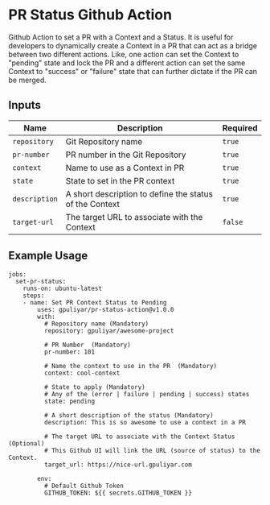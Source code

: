 # PR Status Github Action
Github Action to set a PR with a Context and a Status. It is useful for developers to dynamically create a Context in a PR that can act as a bridge between two different actions. Like, one action can set the Context to "pending" state and lock the PR and a different action can set the same Context to "success" or "failure" state that can further dictate if the PR can be merged.

## Inputs

Name | Description | Required
--- | --- | ---
`repository` | Git Repository name | `true`
`pr-number` | PR number in the Git Repository | `true`
`context` | Name to use as a Context in PR | `true`
`state` | State to set in the PR context | `true`
`description` | A short description to define the status of the Context | `true`
`target-url` | The target URL to associate with the Context | `false`

## Example Usage

```
jobs:
  set-pr-status:
    runs-on: ubuntu-latest
    steps:
    - name: Set PR Context Status to Pending
        uses: gpuliyar/pr-status-action@v1.0.0
        with:
          # Repository name (Mandatory)
          repository: gpuliyar/awesome-project

          # PR Number  (Mandatory)
          pr-number: 101

          # Name the context to use in the PR  (Mandatory)
          context: cool-context

          # State to apply (Mandatory)
          # Any of the (error | failure | pending | success) states
          state: pending

          # A short description of the status (Mandatory)
          description: This is so awesome to use a context in a PR

          # The target URL to associate with the Context Status (Optional)
          # This Github UI will link the URL (source of status) to the Context.
          target_url: https://nice-url.gpuliyar.com

        env:
          # Default Github Token
          GITHUB_TOKEN: ${{ secrets.GITHUB_TOKEN }}
```
